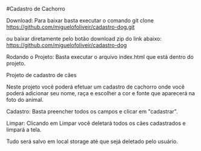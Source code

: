 #Cadastro de Cachorro 

Download:
Para baixar basta executar o comando git clone https://github.com/miguelofoliveir/cadastro-dog.git

ou baixar diretamente pelo botão download zip do link abaixo:
https://github.com/miguelofoliveir/cadastro-dog

Rodando o Projeto:
Basta executar o arquivo index.html que está dentro do projeto.

Projeto de cadastro de cães

Neste projeto você poderá efetuar um cadastro de cachorro onde você poderá adicionar seu nome, raça e escolher a cor e fonte que aparecerá
na foto do animal.

Cadastro:
Basta preencher todos os campos e clicar em "cadastrar".

Limpar:
Clicando em Limpar você deletará todos os cães cadastrados e limpará a tela.

Tudo será salvo em local storage até que sejá deletado pelo usuário.

